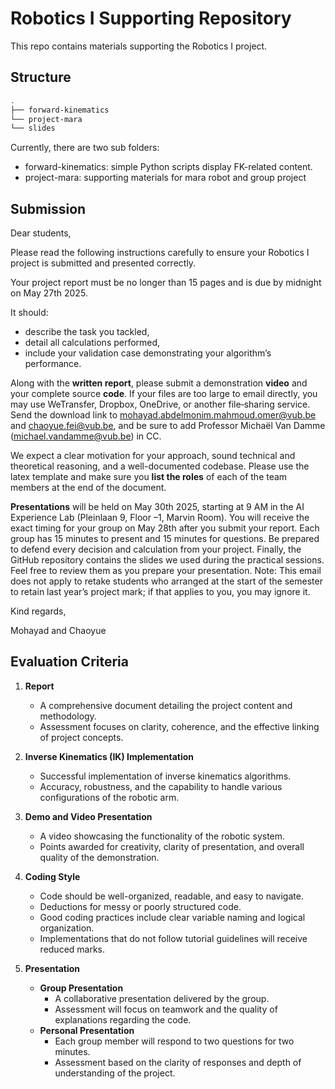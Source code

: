 # Robotics I Supporting Repository

This repo contains materials supporting the Robotics I project.

## Structure 

```bash
.
├── forward-kinematics
└── project-mara
└── slides
```

Currently, there are two sub folders:

- forward-kinematics: simple Python scripts display FK-related content.
- project-mara: supporting materials for mara robot and group project

## Submission
Dear students,

Please read the following instructions carefully to ensure your Robotics I project is submitted and presented correctly. 

Your project report must be no longer than 15 pages and is due by midnight on May 27th 2025. 

It should:
- describe the task you tackled,
- detail all calculations performed,
- include your validation case demonstrating your algorithm’s performance.

Along with the **written report**, please submit a demonstration **video** and your complete source **code**. If your files are too large to email directly, you may use WeTransfer, Dropbox, OneDrive, or another file‐sharing service. Send the download link to mohayad.abdelmonim.mahmoud.omer@vub.be and chaoyue.fei@vub.be, and be sure to add Professor Michaël Van Damme (michael.vandamme@vub.be) in CC.

We expect a clear motivation for your approach, sound technical and theoretical reasoning, and a well-documented codebase. Please use the latex template and make sure you **list the roles** of each of the team members at the end of the document.

**Presentations** will be held on May 30th 2025, starting at 9 AM in the AI Experience Lab (Pleinlaan 9, Floor –1, Marvin Room). You will receive the exact timing for your group on May 28th after you submit your report. Each group has 15 minutes to present and 15 minutes for questions. Be prepared to defend every decision and calculation from your project.
Finally, the GitHub repository contains the slides we used during the practical sessions. Feel free to review them as you prepare your presentation. 
Note:  This email does not apply to retake students who arranged at the start of the semester to retain last year’s project mark; if that applies to you, you may ignore it.

Kind regards,

Mohayad and Chaoyue

## Evaluation Criteria 

1. **Report**  
   - A comprehensive document detailing the project content and methodology.  
   - Assessment focuses on clarity, coherence, and the effective linking of project concepts.

2. **Inverse Kinematics (IK) Implementation**  
   - Successful implementation of inverse kinematics algorithms.  
   - Accuracy, robustness, and the capability to handle various configurations of the robotic arm.

3. **Demo and Video Presentation**  
   - A video showcasing the functionality of the robotic system.  
   - Points awarded for creativity, clarity of presentation, and overall quality of the demonstration.

4. **Coding Style**  
   - Code should be well-organized, readable, and easy to navigate.  
   - Deductions for messy or poorly structured code.  
   - Good coding practices include clear variable naming and logical organization.  
   - Implementations that do not follow tutorial guidelines will receive reduced marks.

5. **Presentation**  
   - **Group Presentation**  
     - A collaborative presentation delivered by the group. 
     - Assessment will focus on teamwork and the quality of explanations regarding the code.  
   - **Personal Presentation**  
     - Each group member will respond to two questions for two minutes.  
     - Assessment based on the clarity of responses and depth of understanding of the project.
